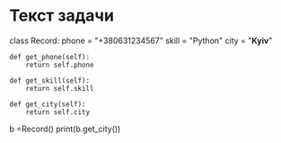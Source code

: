 # Текст задачи
class Record:
    phone = "+380631234567"
    skill = "Python"
    city = "**Kyiv**"
   
    def get_phone(self):
        return self.phone

    def get_skill(self):
        return self.skill

    def get_city(self):
        return self.city

b =Record()
print(b.get_city())